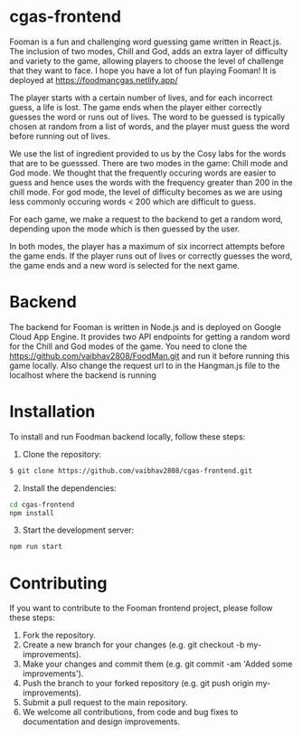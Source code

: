 # cgas-frontend

Fooman is a fun and challenging word guessing game written in React.js. The inclusion of two modes, Chill and God, adds an extra layer of difficulty and variety to the game, allowing players to choose the level of challenge that they want to face. I hope you have a lot of fun playing Fooman! It is deployed at https://foodmancgas.netlify.app/

The player starts with a certain number of lives, and for each incorrect guess, a life is lost. The game ends when the player either correctly guesses the word or runs out of lives. The word to be guessed is typically chosen at random from a list of words, and the player must guess the word before running out of lives.

We use the list of ingredient provided to us by the Cosy labs for the words that are to be guesssed. There are two modes in the game: Chill mode and God mode. We thought that the frequently occuring words are easier to guess and hence uses the words with the frequency greater than 200 in the chill mode. For god mode, the level of difficulty becomes as we are using less commonly occuring words < 200 which are difficult to guess.

For each game, we make a request to the backend to get a random word, depending upon the mode which is then guessed by the user.

In both modes, the player has a maximum of six incorrect attempts before the game ends. If the player runs out of lives or correctly guesses the word, the game ends and a new word is selected for the next game.


# Backend
The backend for Fooman is written in Node.js and is deployed on Google Cloud App Engine. It provides two API endpoints for getting a random word for the Chill and God modes of the game. You need to clone the https://github.com/vaibhav2808/FoodMan.git and run it before running this game locally. Also change the request url to in the Hangman.js file to the localhost where the backend is running

# Installation
To install and run Foodman backend locally, follow these steps:

1. Clone the repository:
```sh
$ git clone https://github.com/vaibhav2808/cgas-frontend.git
```
2. Install the dependencies:
```sh
cd cgas-frontend
npm install
```
3. Start the development server:
```sh
npm run start
```

# Contributing
If you want to contribute to the Fooman frontend project, please follow these steps:

1. Fork the repository.
2. Create a new branch for your changes (e.g. git checkout -b my-improvements).
3. Make your changes and commit them (e.g. git commit -am 'Added some improvements').
4. Push the branch to your forked repository (e.g. git push origin my-improvements).
5. Submit a pull request to the main repository.
6. We welcome all contributions, from code and bug fixes to documentation and design improvements.